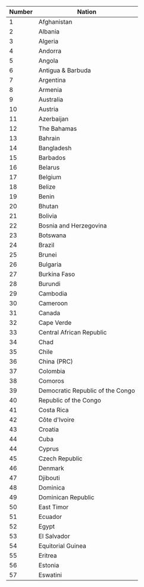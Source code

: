 Number | Nation
-------|--------
1 | Afghanistan
2 | Albania
3 | Algeria
4 | Andorra
5 | Angola
6 | Antigua & Barbuda
7 | Argentina
8 | Armenia
9 | Australia
10 | Austria
11 | Azerbaijan
12 | The Bahamas
13 | Bahrain
14 | Bangladesh
15 | Barbados
16 | Belarus
17 | Belgium
18 | Belize
19 | Benin
20 | Bhutan
21 | Bolivia
22 | Bosnia and Herzegovina
23 | Botswana
24 | Brazil
25 | Brunei
26 | Bulgaria
27 | Burkina Faso
28 | Burundi
29 | Cambodia
30 | Cameroon
31 | Canada
32 | Cape Verde
33 |Central African Republic
34 |Chad
35 |Chile
36 |China (PRC)
37 |Colombia
38 |Comoros
39 |Democratic Republic of the Congo
40 |Republic of the Congo
41 |Costa Rica
42 |Côte d'Ivoire
43 |Croatia
44 |Cuba
44 |Cyprus
45 |Czech Republic
46 |Denmark
47 |Djibouti
48 |Dominica
49 |Dominican Republic
50 |East Timor
51|Ecuador
52|Egypt
53|El Salvador
54|Equitorial Guinea
55|Eritrea
56|Estonia
57|Eswatini
